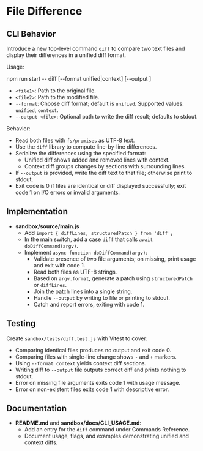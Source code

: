 # File Difference

## CLI Behavior

Introduce a new top-level command `diff` to compare two text files and display their differences in a unified diff format.

Usage:

npm run start -- diff <file1> <file2> [--format unified|context] [--output <file>]

- `<file1>`: Path to the original file.
- `<file2>`: Path to the modified file.
- `--format`: Choose diff format; default is `unified`. Supported values: `unified`, `context`.
- `--output <file>`: Optional path to write the diff result; defaults to stdout.

Behavior:

- Read both files with `fs/promises` as UTF-8 text.
- Use the `diff` library to compute line-by-line differences.
- Serialize the differences using the specified format:
  - Unified diff shows added and removed lines with context.
  - Context diff groups changes by sections with surrounding lines.
- If `--output` is provided, write the diff text to that file; otherwise print to stdout.
- Exit code is 0 if files are identical or diff displayed successfully; exit code 1 on I/O errors or invalid arguments.

## Implementation

- **sandbox/source/main.js**
  - Add `import { diffLines, structuredPatch } from 'diff';`
  - In the main switch, add a case `diff` that calls `await doDiffCommand(argv)`.
  - Implement `async function doDiffCommand(argv)`:
    - Validate presence of two file arguments; on missing, print usage and exit with code 1.
    - Read both files as UTF-8 strings.
    - Based on `argv.format`, generate a patch using `structuredPatch` or `diffLines`.
    - Join the patch lines into a single string.
    - Handle `--output` by writing to file or printing to stdout.
    - Catch and report errors, exiting with code 1.

## Testing

Create `sandbox/tests/diff.test.js` with Vitest to cover:

- Comparing identical files produces no output and exit code 0.
- Comparing files with single-line change shows `-` and `+` markers.
- Using `--format context` yields context diff sections.
- Writing diff to `--output` file outputs correct diff and prints nothing to stdout.
- Error on missing file arguments exits code 1 with usage message.
- Error on non-existent files exits code 1 with descriptive error.

## Documentation

- **README.md** and **sandbox/docs/CLI_USAGE.md**:
  - Add an entry for the `diff` command under Commands Reference.
  - Document usage, flags, and examples demonstrating unified and context diffs.
